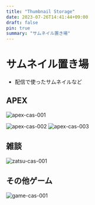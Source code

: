 ```yaml
---
title: "Thumbnail Storage"
date: 2023-07-26T14:41:44+09:00
draft: false
pin: true
summary: "サムネイル置き場"
---
```


# サムネイル置き場

- 配信で使ったサムネイルなど

## APEX

![apex-cas-001](/images/apex-cas-001.png)  
<!--more-->
![apex-cas-002](/images/apex-cas-002.png)
![apex-cas-003](/images/apex-cas-003.png)

## 雑談

![zatsu-cas-001](/images/zatsu-cas-001.png)  


## その他ゲーム
  
![game-cas-001](/images/game-cas-001.png)  


